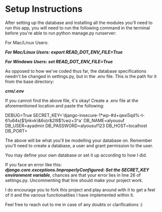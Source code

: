 # Setup Instructions 

After setting up the database and installing all the modules you'll need to run this app, you will need to run the following command in the terminal before you're able to run python manage.py runserver:

For Mac/Linux Users:

***For Mac/Linux Users: export READ_DOT_ENV_FILE=True***

***For Windows Users: set READ_DOT_ENV_FILE=True***

As opposed to how we've coded thus far, the database specifications needn't be changed in settings.py, but in the .env file. This is the path for it from the base directory: 

***crm/.env***

If you cannot find the above file, it's okay! Create a .env file at the aforementioned location and paste the following:

DEBUG=True
SECRET_KEY='django-insecure-1*wp-#d+qexi5qd%-t-61u64s($1jnkvk\&6o)r&2l9$%wz+3^a'
DB_NAME=alyousuf
DB_USER=ayadmin
DB_PASSWORD=alyousuf123
DB_HOST=localhost
DB_PORT=

The above will be what you'll be modelling your database on. Remember you'll need to create a database, a user and grant permission to the user.

You may define your own database or set it up according to how I did.

If you face an error like this: ***django.core.exceptions.ImproperlyConfigured: Set the SECRET_KEY environment variable***,
chances are that your error lies in line 26 of settings.py. Uncommenting that line should make your project work.

I do encourage you to fork this project and play around with it to get a feel of it and the various functionalities I have implemented within it.

Feel free to reach out to me in case of any doubts or clarifications :)
